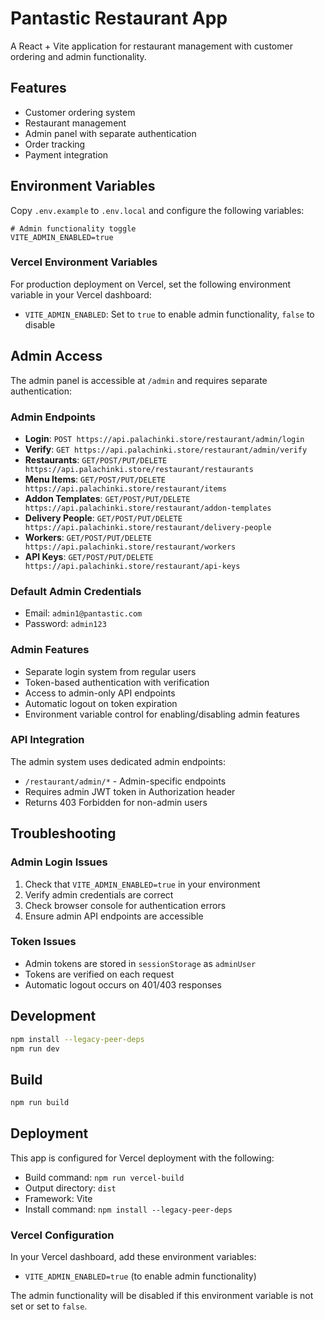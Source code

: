 # Pantastic Restaurant App

A React + Vite application for restaurant management with customer ordering and admin functionality.

## Features

- Customer ordering system
- Restaurant management
- Admin panel with separate authentication
- Order tracking
- Payment integration

## Environment Variables

Copy `.env.example` to `.env.local` and configure the following variables:

```env
# Admin functionality toggle
VITE_ADMIN_ENABLED=true
```

### Vercel Environment Variables

For production deployment on Vercel, set the following environment variable in your Vercel dashboard:

- `VITE_ADMIN_ENABLED`: Set to `true` to enable admin functionality, `false` to disable

## Admin Access

The admin panel is accessible at `/admin` and requires separate authentication:

### Admin Endpoints
- **Login**: `POST https://api.palachinki.store/restaurant/admin/login`
- **Verify**: `GET https://api.palachinki.store/restaurant/admin/verify`
- **Restaurants**: `GET/POST/PUT/DELETE https://api.palachinki.store/restaurant/restaurants`
- **Menu Items**: `GET/POST/PUT/DELETE https://api.palachinki.store/restaurant/items`
- **Addon Templates**: `GET/POST/PUT/DELETE https://api.palachinki.store/restaurant/addon-templates`
- **Delivery People**: `GET/POST/PUT/DELETE https://api.palachinki.store/restaurant/delivery-people`
- **Workers**: `GET/POST/PUT/DELETE https://api.palachinki.store/restaurant/workers`
- **API Keys**: `GET/POST/PUT/DELETE https://api.palachinki.store/restaurant/api-keys`

### Default Admin Credentials
- Email: `admin1@pantastic.com`
- Password: `admin123`

### Admin Features
- Separate login system from regular users
- Token-based authentication with verification
- Access to admin-only API endpoints
- Automatic logout on token expiration
- Environment variable control for enabling/disabling admin features

### API Integration
The admin system uses dedicated admin endpoints:
- `/restaurant/admin/*` - Admin-specific endpoints
- Requires admin JWT token in Authorization header
- Returns 403 Forbidden for non-admin users

## Troubleshooting

### Admin Login Issues
1. Check that `VITE_ADMIN_ENABLED=true` in your environment
2. Verify admin credentials are correct
3. Check browser console for authentication errors
4. Ensure admin API endpoints are accessible

### Token Issues  
- Admin tokens are stored in `sessionStorage` as `adminUser`
- Tokens are verified on each request
- Automatic logout occurs on 401/403 responses

## Development

```bash
npm install --legacy-peer-deps
npm run dev
```

## Build

```bash
npm run build
```

## Deployment

This app is configured for Vercel deployment with the following:

- Build command: `npm run vercel-build`  
- Output directory: `dist`
- Framework: Vite
- Install command: `npm install --legacy-peer-deps`

### Vercel Configuration

In your Vercel dashboard, add these environment variables:
- `VITE_ADMIN_ENABLED=true` (to enable admin functionality)

The admin functionality will be disabled if this environment variable is not set or set to `false`.
